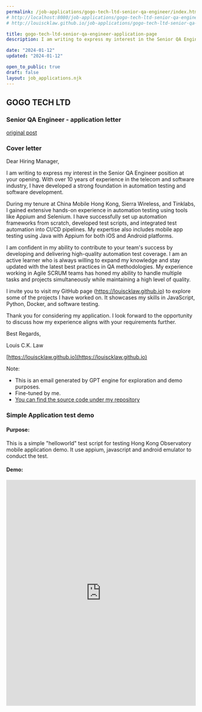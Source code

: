 ```yaml
---
permalink: /job-applications/gogo-tech-ltd-senior-qa-engineer/index.html
# http://localhost:8080/job-applications/gogo-tech-ltd-senior-qa-engineer/index.html
# http://louiscklaw.github.io/job-applications/gogo-tech-ltd-senior-qa-engineer/index.html

title: gogo-tech-ltd-senior-qa-engineer-application-page
description: I am writing to express my interest in the Senior QA Engineer position at GOGO TECH LTD. With a passion for delivering high-quality automation test coverage, I am confident in my ability to set up an automation framework from scratch and ensure regression cases are up to date. I have experience in the entire software development lifecycle, including requirements analysis, test planning, execution, defect tracking, and product delivery.

date: "2024-01-12"
updated: "2024-01-12"

open_to_public: true
draft: false
layout: job_applications.njk
---
```


<!-- http://localhost:8080/job-applications/recruit-squad-limited-quality-assurance-engineer-automation/index.html -->

<div class="letter-header">
  <h2>GOGO TECH LTD</h2>
  <h3>Senior QA Engineer - application letter</h3>
  <p><a href="post.png">original post</a></p>
</div>

### Cover letter

<div class="letter-container">
Dear Hiring Manager,

<div class="spacer"></div>

I am writing to express my interest in the Senior QA Engineer position at your opening. With over 10 years of experience in the telecom and software industry, I have developed a strong foundation in automation testing and software development.

During my tenure at China Mobile Hong Kong, Sierra Wireless, and Tinklabs, I gained extensive hands-on experience in automation testing using tools like Appium and Selenium. I have successfully set up automation frameworks from scratch, developed test scripts, and integrated test automation into CI/CD pipelines. My expertise also includes mobile app testing using Java with Appium for both iOS and Android platforms.

I am confident in my ability to contribute to your team's success by developing and delivering high-quality automation test coverage. I am an active learner who is always willing to expand my knowledge and stay updated with the latest best practices in QA methodologies. My experience working in Agile SCRUM teams has honed my ability to handle multiple tasks and projects simultaneously while maintaining a high level of quality.

I invite you to visit my GitHub page (https://louiscklaw.github.io) to explore some of the projects I have worked on. It showcases my skills in JavaScript, Python, Docker, and software testing.

Thank you for considering my application. I look forward to the opportunity to discuss how my experience aligns with your requirements further.

<div class="spacer"></div>

Best Regards,

Louis C.K. Law

[https://louiscklaw.github.io](https://louiscklaw.github.io)

<div class="spacer"></div>

Note:
- This is an email generated by GPT engine for exploration and demo purposes.
- Fine-tuned by me.
- [You can find the source code under my repository](https://github.com/louiscklaw/ai-playlist/tree/master/teamprompt-tryout/chatgpt-gen-cv)
</div>

### Simple Application test demo

#### Purpose:

This is a simple "helloworld" test script for testing Hong Kong Observatory mobile application demo. It use appium, javascript and android emulator to conduct the test.

#### Demo:

<iframe 
  class="shadow"
  width="100%" 
  height="600px" 
  src="https://www.youtube.com/embed/2fMBSod31ao" 
  title="YouTube video player" 
  frameborder="0" 
  allow="accelerometer; autoplay; clipboard-write; encrypted-media; gyroscope; picture-in-picture; web-share" 
  allowfullscreen>
</iframe>